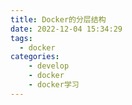 ```yaml
---
title: Docker的分层结构
date: 2022-12-04 15:34:29
tags:
  - docker
categories:
	- develop
	- docker
	- docker学习
---
```

